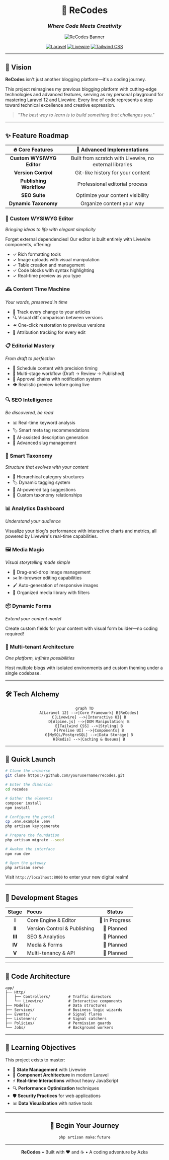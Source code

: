 <div align="center">
  
# 🚀 ReCodes

### _Where Code Meets Creativity_

![ReCodes Banner](https://via.placeholder.com/800x200)

[![Laravel](https://img.shields.io/badge/Laravel-12.0-FF2D20?style=for-the-badge&logo=laravel&logoColor=white)](https://laravel.com)
[![Livewire](https://img.shields.io/badge/Livewire-3.0-FB70A9?style=for-the-badge&logo=livewire&logoColor=white)](https://livewire.laravel.com)
[![Tailwind CSS](https://img.shields.io/badge/Tailwind-3.3-38B2AC?style=for-the-badge&logo=tailwind-css&logoColor=white)](https://tailwindcss.com)

</div>

---

## 🌟 Vision

**ReCodes** isn't just another blogging platform—it's a coding journey.

This project reimagines my previous blogging platform with cutting-edge technologies and advanced features, serving as my personal playground for mastering Laravel 12 and Livewire. Every line of code represents a step toward technical excellence and creative expression.

> *"The best way to learn is to build something that challenges you."*

---

## ✨ Feature Roadmap

<div align="center">

| 🔥 Core Features | 🧠 Advanced Implementations |
|:---------------:|:-------------------------:|
| **Custom WYSIWYG Editor** | Built from scratch with Livewire, no external libraries |
| **Version Control** | Git-like history for your content |
| **Publishing Workflow** | Professional editorial process |
| **SEO Suite** | Optimize your content visibility |
| **Dynamic Taxonomy** | Organize content your way |

</div>

### 🎨 Custom WYSIWYG Editor
*Bringing ideas to life with elegant simplicity*

Forget external dependencies! Our editor is built entirely with Livewire components, offering:
- ✓ Rich formatting tools
- ✓ Image uploads with visual manipulation
- ✓ Table creation and management
- ✓ Code blocks with syntax highlighting
- ✓ Real-time preview as you type

### 🕰️ Content Time Machine
*Your words, preserved in time*

- 📝 Track every change to your articles
- 🔍 Visual diff comparison between versions
- ⏪ One-click restoration to previous versions
- 👤 Attribution tracking for every edit

### 📋 Editorial Mastery
*From draft to perfection*

- 📅 Schedule content with precision timing
- 🔄 Multi-stage workflow (Draft → Review → Published)
- 👥 Approval chains with notification system
- 👁️ Realistic preview before going live

### 🔍 SEO Intelligence
*Be discovered, be read*

- 📊 Real-time keyword analysis
- 🏷️ Smart meta tag recommendations
- 📝 AI-assisted description generation
- 📑 Advanced slug management

### 🌲 Smart Taxonomy
*Structure that evolves with your content*

- 📁 Hierarchical category structures
- 🏷️ Dynamic tagging system
- 🤖 AI-powered tag suggestions
- 🔗 Custom taxonomy relationships

### 📊 Analytics Dashboard
*Understand your audience*

Visualize your blog's performance with interactive charts and metrics, all powered by Livewire's real-time capabilities.

### 🖼️ Media Magic
*Visual storytelling made simple*

- 📸 Drag-and-drop image management
- ✂️ In-browser editing capabilities
- 🖌️ Auto-generation of responsive images
- 🎨 Organized media library with filters

### 📦 Dynamic Forms
*Extend your content model*

Create custom fields for your content with visual form builder—no coding required!

### 🏢 Multi-tenant Architecture
*One platform, infinite possibilities*

Host multiple blogs with isolated environments and custom theming under a single codebase.

---

## 🛠️ Tech Alchemy

<div align="center">

```mermaid
graph TD
    A[Laravel 12] -->|Core Framework| B[ReCodes]
    C[Livewire] -->|Interactive UI| B
    D[Alpine.js] -->|DOM Manipulation| B
    E[Tailwind CSS] -->|Styling| B
    F[Preline UI] -->|Components| B
    G[MySQL/PostgreSQL] -->|Data Storage| B
    H[Redis] -->|Caching & Queues| B
```

</div>

---

## 🚀 Quick Launch

```bash
# Clone the universe
git clone https://github.com/yourusername/recodes.git

# Enter the dimension
cd recodes

# Gather the elements
composer install
npm install

# Configure the portal
cp .env.example .env
php artisan key:generate

# Prepare the foundation
php artisan migrate --seed

# Awaken the interface
npm run dev

# Open the gateway
php artisan serve
```

Visit `http://localhost:8000` to enter your new digital realm!

---

## 🧪 Development Stages

<div align="center">

| Stage | Focus | Status |
|:-----:|:------|:------:|
| **I** | Core Engine & Editor | 🔄 In Progress |
| **II** | Version Control & Publishing | 📅 Planned |
| **III** | SEO & Analytics | 📅 Planned |
| **IV** | Media & Forms | 📅 Planned |
| **V** | Multi-tenancy & API | 📅 Planned |

</div>

---

## 📂 Code Architecture

```
app/
├── Http/
│   ├── Controllers/        # Traffic directors
│   └── Livewire/           # Interactive components
├── Models/                 # Data structures
├── Services/               # Business logic wizards
├── Events/                 # Signal flares
├── Listeners/              # Signal catchers
├── Policies/               # Permission guards
└── Jobs/                   # Background workers
```

---

## 🎯 Learning Objectives

This project exists to master:

- 🔄 **State Management** with Livewire
- 🧩 **Component Architecture** in modern Laravel
- ⚡ **Real-time Interactions** without heavy JavaScript
- 🔍 **Performance Optimization** techniques
- 🛡️ **Security Practices** for web applications
- 📊 **Data Visualization** with native tools

---

<div align="center">

## 🚀 Begin Your Journey

```bash
php artisan make:future
```

</div>

---

<div align="center">

**ReCodes** • Built with ❤️ and ☕ • A coding adventure by Azka

</div>
